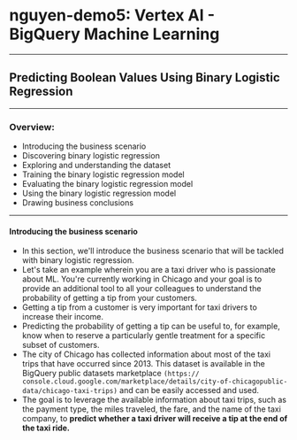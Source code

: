 # nguyen-demo5: Vertex AI - BigQuery Machine Learning
---
## Predicting Boolean Values Using Binary Logistic Regression
------------
### Overview:
- Introducing the business scenario
- Discovering binary logistic regression
- Exploring and understanding the dataset
- Training the binary logistic regression model
- Evaluating the binary logistic regression model
- Using the binary logistic regression model
- Drawing business conclusions


----------
#### Introducing the business scenario
- In this section, we'll introduce the business scenario that will be tackled with binary
logistic regression.
- Let's take an example wherein you are a taxi driver who is passionate about ML. You're
currently working in Chicago and your goal is to provide an additional tool to all your
colleagues to understand the probability of getting a tip from your customers.
- Getting a tip from a customer is very important for taxi drivers to increase their income.
- Predicting the probability of getting a tip can be useful to, for example, know when to
reserve a particularly gentle treatment for a specific subset of customers.
- The city of Chicago has collected information about most of the taxi trips that have occurred
since 2013. This dataset is available in the BigQuery public datasets marketplace `(https://
console.cloud.google.com/marketplace/details/city-of-chicagopublic-
data/chicago-taxi-trips)` and can be easily accessed and used.
- The goal is to leverage the available information about taxi trips, such as the payment
type, the miles traveled, the fare, and the name of the taxi company, to **predict whether a
taxi driver will receive a tip at the end of the taxi ride.**